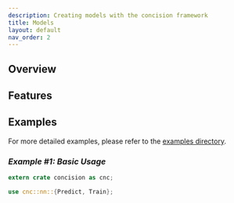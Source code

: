 ```yaml
---
description: Creating models with the concision framework
title: Models
layout: default
nav_order: 2
---
```


## Overview

## Features

## Examples

For more detailed examples, please refer to the [examples directory](https://github.com/FL03/concision/blob/main/concision/examples).

### _Example #1: Basic Usage_

```rust
extern crate concision as cnc;

use cnc::nn::{Predict, Train};

```
